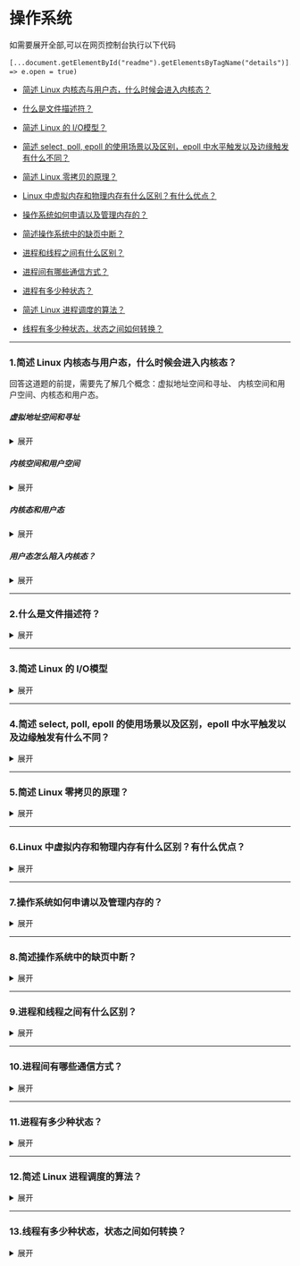 # 操作系统

   如需要展开全部,可以在网页控制台执行以下代码
   ```
   [...document.getElementById("readme").getElementsByTagName("details")].forEach(e => e.open = true)
   ```

* [简述 Linux 内核态与用户态，什么时候会进入内核态？](#1)

* [什么是文件描述符？](#2)

* [简述 Linux 的 I/O模型？](#3)

* [简述 select, poll, epoll 的使用场景以及区别，epoll 中水平触发以及边缘触发有什么不同？](#4)

* [简述 Linux 零拷贝的原理？](#5)


* [Linux 中虚拟内存和物理内存有什么区别？有什么优点？](#6)

* [操作系统如何申请以及管理内存的？](#7)

* [简述操作系统中的缺页中断？](#8)


* [进程和线程之间有什么区别？](#9)

* [进程间有哪些通信方式？](#10)

* [进程有多少种状态？](#11)

* [简述 Linux 进程调度的算法？](#12)

* [线程有多少种状态，状态之间如何转换？](#13)

------

### <span id="1">1.简述 Linux 内核态与用户态，什么时候会进入内核态？</span>
回答这道题的前提，需要先了解几个概念：虚拟地址空间和寻址、 内核空间和用户空间、内核态和用户态。
##### 虚拟地址空间和寻址
<details>
<summary>展开</summary>
以32位操作系统为例，它的寻址空间就是4G(2^32)。

寻址是指操作系统能找到的地址范围，32位的操作系统能找到的最大地址空间就是4G。
操作系统会给每个进程分配4G的虚拟内存空间，这个虚拟内存空间和真实内存空间之间有映射关系。
</details>

##### 内核空间和用户空间
<details>
<summary>展开</summary>
现代操作系统都会有内核，内核可以访问受保护的内存空间和访问底层硬件的权限，所以为了保证内核空间的安全。就需要区分内核空间和用户空间。
所以以4G的地址空间为例，内核空间拥有最上面的 1G 空间，用户空间拥有其余的3G空间。最高 1G 的内核空间是被所有进程共享的。

![](https://github.com/binbinshan/Review-Up/blob/master/images/网络协议/16239276614333.jpg)

也就是每个进程的 4G 地址空间中，最高 1G 都是一样的，即内核空间。只有剩余的 3G 才归进程自己使用。 
</details>

##### 内核态和用户态
<details>
<summary>展开</summary>
在理解了内核空间和用户空间之后，内核态和用户态就非常简单了。当进程运行在内核空间时就处于内核态，而进程运行在用户空间时则处于用户态。

* 在内核态中，进程运行在内核空间中，此时CPU可以执行任何指令，运行代码也不受限制，可以访问任意内存空间。
* 在用户态中，进程运行在用户空间中，此时要受制CPU的各种限制，也只能访问用户态下可访问的虚拟空间地址。
</details>

##### 用户态怎么陷入内核态？
<details>
<summary>展开</summary>
主要是三个方面，会使用户态陷入内核态：

1. 系统调用：用户态进程通过系统调用申请使用操作系统提供的服务来完成任务，比如说读取磁盘上的一个文件，就会将用户态进程转为内核态。

2. 异常：当进程在用户态的执行过程中出现异常，此时就会由当前进程切换到内核中处理异常的服务中，也会将用户态进程转为内核态。
3. 外围设备中断：当外围设备完成用户请求的操作后，会向CPU发出相应的中断信号，比如说读取磁盘文件完成，系统会切换到中断处理后的后续操作，这个时候如果执行指令的进程处于用户态时，也会先切入到内核态。
</details>


------

### <span id="2">2.什么是文件描述符？</span>
<details>
<summary>展开</summary>

文件描述符是一个非负整数，从0开始。进程使用文件描述符来标识一个打开的文件。

系统为每个进程维护了一个文件描述符表，表示该进程打开文件的记录表，而**文件描述符**实际上就是这张表的索引。当进程打开（open）或者新建（create）文件时，内核会在该进程的文件列表中新增一个表项，同时返回一个文件描述符 —— 也就是新增表项的下标。

一般来说，每个进程最多可以打开 64 个文件，fd ∈ 0~63。在不同系统上，最多允许打开的文件个数不同，Linux 2.4.22 强制规定最多不能超过 1,048,576。

每个进程默认都有 3 个文件描述符：0 (stdin)、1 (stdout)、2 (stderr)。分别代表：标准输入流、标准输出流、标准错误流。

##### socket和fd

socket 是 Unix 中的术语。socket 可以用于同一台主机的不同进程间的通信，也可以用于不同主机间的通信。一个 socket 包含地址、类型和通信协议等信息，通过 socket() 函数创建。

比如可以将 socket 和 fd 视为同义词，当我们获取了一个socket,返回的就是这个 socket 对应的文件描述符 fd。操作系统将 socket 映射到进程的一个文件描述符上，进程就可以通过读写这个文件描述符来和远程主机通信。

socket 是进程间通信规则的高层抽象，而 fd 提供的是底层的具体实现。socket 与 fd 是一一对应的。通过 socket 通信，实际上就是通过文件描述符 fd 读写文件。这也符合 Unix“一切皆文件”的哲学。

</details>


------

### <span id="3">3.简述 Linux 的 I/O模型</span>
<details>
<summary>展开</summary>

网络IO的本质是socket的读取，socket在linux系统被抽象为流，IO可以理解为对流的操作。

对于一次IO的read来说分为两步：
1. 等待数据准备
2. 将数据从内核拷贝到进程

对于socket流而言：
1. 通常涉及等待网络上的数据分组到达，然后被复制到内核的某个缓冲区。
2. 把数据从内核缓冲区复制到应用进程缓冲区。

----
网络IO模型有以下几种：阻塞IO、非阻塞IO、多路复用IO、信号驱动IO、异步IO

* 阻塞IO：socket默认IO模型，进程从用户调用到系统调用，再到读取数据，所有中间过程中进程都是阻塞的，直到数据读取完毕。

![](https://github.com/binbinshan/Review-Up/blob/master/images/操作系统/16240019257667.jpg)
优点：能够无延迟的返回数据，即处理完即可返回。
缺点：进程会阻塞，导致性能变低。


* 非阻塞IO：应用进程执行系统调用之后，内核会返回一个错误码。应用进程不阻塞可以继续执行，但是需要不断的执行系统调用来获知是否完成，这种方式称为轮询(polling)。轮询检查内核数据，直到数据准备好，再拷贝数据到进程，进行数据处理。

![](https://github.com/binbinshan/Review-Up/blob/master/images/操作系统/16240025876184.jpg)
优点：进程在等待的时候，可以进行其他任务。
缺点：因为轮询的原因，任务的响应延迟会增大。

* 多路复用IO：使用 select、poll、epoll函数 让多个进程阻塞在这里，当任意一个数据准备好之后，返回进行可读，然后进程再进行系统调用，将数据由内核拷贝到用户进程。

多路复用IO相对于非阻塞IO：前者可以等待多个socket，能实现同时对多个IO端口进行监听。后者只能对一个进程进行轮询。

![](https://github.com/binbinshan/Review-Up/blob/master/images/操作系统/16240046660747.jpg)
优点：系统开销小，系统不需要创建新的额外进程或者线程
缺点：
前三种IO模型，从整个IO过程来看，他们都是顺序执行的，因此可以归为同步模型。都是进程主动等待且向内核检查状态。
高并发的程序一般使用 同步非阻塞 方式而非 多线程 + 同步阻塞方式

* 信号驱动IO：首先允许Socket进行信号驱动IO,并安装一个信号处理函数，进程继续运行并不阻塞。当数据准备好时，进程会收到一个SIGIO信号，可以在信号处理函数中调用I/O操作函数处理数据。

![](https://github.com/binbinshan/Review-Up/blob/master/images/操作系统/16240063938595.jpg)

* 异步非阻塞IO：用户进程进行系统调用之后，无论内核数据是否准备好，都会直接返回给用户进程，然后用户态进程可以去做别的事情。等到socket数据准备好了，内核直接复制数据给进程，然后从内核向进程发送通知。IO两个阶段，进程都是非阻塞的。

![](https://github.com/binbinshan/Review-Up/blob/master/images/操作系统/16240064759583.jpg)


五种IO比较：

![](https://github.com/binbinshan/Review-Up/blob/master/images/操作系统/16240065655489.jpg)

非阻塞IO和异步IO的区别：
非阻塞IO是同步的，而异步IO是异步的，这是因为非阻塞IO要不断的去轮询检查是否数据读取完成，而异步IO会在数据读完之后直接从内核拷贝到用户空间。

</details>


------

### <span id="4">4.简述 select, poll, epoll 的使用场景以及区别，epoll 中水平触发以及边缘触发有什么不同？</span>
<details>
<summary>展开</summary>
select、poll、epoll都是I/O多路复用的机制。I/O多路复用就是通过一种机制，一个进程可以监视多个文件描述符，一旦某个描述符就绪（读就绪或写就绪），能够通知程序进行相应的读写操作 。

### select 
使用fd_set(文件描述符集合)，将感兴趣的文件描述符传给select，select会将就绪的文件描述符返回。通知进行读写。

缺点：
1. 用户态和内核态的频繁切换：当需要select监听一个文件描述符时，就会把fd_set从用户态拷贝到内核态。
2. 内核需要遍历传进来的每一个文件描述符，不管是否就绪。
3. 监听的文件描述符数量受限制，最多1024个，不同操作系统可能不同。

### poll
poll 和 select 几乎没有区别。poll 采用链表的方式存储文件描述符，没有最大存储数量的限制。

缺点和select基本一样，除了文件描述符数量不受限制。

### epoll

epoll 是对 select 和 poll 的改进，避免了“性能开销大”和“文件描述符数量少”两个缺点。

* 如何解决性能开销大？
    1. 为每个文件描述符指定了回调函数，并在就绪时将其加入到就绪列表。通过判断就绪列表是否有值，这样时间复杂度就变成了O(1)，select和poll的需要遍历所有的文件描述符集合，时间复杂度是O(n)

    2. 每次调用 select 时都需要向内核拷贝所有要监听的描述符集合，而 epoll 对于每个描述符，只需要在传递一次，之后不需要再次传递。这也大大提高了效率。

* 如何解决文件描述符少？
epoll解决文件描述符数量少的问题，是采用红黑树来存储文件描述符集合。


### 使用场景：
* select ： 更加适用于实时要求更高的场景，因为超时时间可以到纳秒，epoll和poll是到毫秒。
 
* poll ：没有最大描述符数量的限制，如果对实时性要求不高，应该使用 poll 而不是 select，并且如果同时监控小于 1000 个描述符，就没有必要使用 epoll。
 
* epoll 如果只需要运行在 Linux 平台上，并且有非常大量的描述符需要同时轮询，而且这些连接最好是长连接。

### 水平触发和边缘触发
select，poll 只支持水平触发，epoll 支持水平触发和边缘触发。

水平触发（LT，Level Trigger）：当文件描述符就绪时，会触发通知，如果用户程序没有一次性把数据读/写完，下次还会发出可读/可写信号进行通知。是默认的一种模式，并且同时支持 Blocking 和 No-Blocking。

边缘触发（ET，Edge Trigger）：仅当描述符从未就绪变为就绪时，通知一次，之后不会再通知。只支持 No-Blocking，以避免由于一个文件句柄的阻塞读/阻塞写操作把处理多个文件描述符的任务饿死。


</details>


------

### <span id="5">5.简述 Linux 零拷贝的原理？</span>
<details>
<summary>展开</summary>

# 简述 Linux 零拷贝的原理

零拷贝技术是指在执行时，避免从一个内存区域复制到另一个内存区域，减少上下文切换和复制的时间。
零拷贝技术带来的改变：
1. 可有效减少从内核态和用户态的上下文切换带来的cpu开销。
2. 减少内核缓冲区和用户进程缓冲区之间反复的 I/O 拷贝操作。

在linux中零拷贝的实现主要有三种方式：
1. 用户态直接IO
    应用系统直接访问存储介质，直接将硬件上的数据拷贝到用户空间，避免了内核空间到用户空间的复制，但是还是存在内核空间和用户空间的上下文切换。
    
1. 减少拷贝次数
    在数据传输过程中，避免数据在用户空间缓冲区和系统内核空间缓冲区之间的CPU拷贝，以及数据在系统内核空间内的CPU拷贝，这也是当前主流零拷贝技术的实现思路。

3. 写时复制技术
    写时复制指的是当多个进程共享同一块数据时，如果其中一个进程需要对这份数据进行修改，那么将其拷贝到自己的进程地址空间中，如果只是数据读取操作则不需要进行拷贝操作。


这里主要举一个减少拷贝次数的实现，因为减少拷贝次数是现在的主流实现，通过 mmap + write 实现的零拷贝技术。
### mmap
在传统IO方式，底层实际上通过调用read()和write()来实现，通过read()把数据从硬盘读取到内核缓冲区，再复制到用户缓冲区；然后再通过write()写入到socket缓冲区，最后写入网卡设备。整个过程发生了4次用户态和内核态的上下文切换和4次拷贝。

![](https://github.com/binbinshan/Review-Up/blob/master/images/操作系统/2021-06-18_20-04-17.png)


mmap 是 Linux 提供的一种内存映射文件方法，即将将读缓冲区的地址和用户缓冲区的地址进行映射。
简单来说就是使用mmap替换了传统IO中的read+write中的read操作，减少了一次CPU的拷贝。整个过程发生了4次用户态和内核态的上下文切换和3次拷贝。

![](https://github.com/binbinshan/Review-Up/blob/master/images/操作系统/2021-06-18_20-07-32.png)
mmap的方式节省了一次CPU拷贝，同时由于用户进程中的内存是虚拟的，只是映射到内核的读缓冲区，所以可以节省一半的内存空间，比较适合大文件的传输。

### Java NIO 零拷贝
在 Java NIO 中的通道（Channel）就相当于操作系统的内核空间（kernel space）的缓冲区，而缓冲区（Buffer）对应的相当于操作系统的用户空间（user space）中的用户缓冲区（user buffer）。 
* 通道（Channel）是全双工的（双向传输），它既可能是读缓冲区（read buffer），也可能是网络缓冲区（socket buffer）。 
* 缓冲区（Buffer）分为堆内存（HeapBuffer）和堆外内存（DirectBuffer），这是通过 malloc() 分配出来的用户态内存。


在Java NIO中通过FileChannel来提供零拷贝的支持，分别是
1. FileChannel.map: 将文件的一部分映射到内存
2. FileChannel.transferTo: 将本Channel的文件字节转移到指定的可写Channel


另外在Netty和RocketMQ中都大量使用了零拷贝技术。


</details>



------

### <span id="6">6.Linux 中虚拟内存和物理内存有什么区别？有什么优点？</span>
<details>
<summary>展开</summary>

### 什么是物理内存？
物理内存也就是内存条，在早期，进程直接通过物理地址操作物理内存，这样也会带来问题：
1. 程序操作相同地址空间会造成互相影响甚至崩溃，而且安全性也得不到保证；
2. 程序运行时，都需要分配空闲区域，而空闲位置不确定，会带来一些重定位问题；

### 什么是虚拟内存？
为了解决物理内存带来的问题，虚拟内存是操作系统物理内存和进程之间的中间层，它为进程隐藏了物理内存这一概念。提供了更简单了访问和操作。
所以虚拟内存的优点就很明显了：
1. 虚拟内存可以为进程提供独立的内存空间
2. 虚拟内存可以控制进程对物理内存的访问

### 物理内存和虚拟内存映射
操作系统是以页的单位来管理内存的，当cpu通过虚拟内存地址寻址时，会通过内存管理单元（MMU）硬件把虚拟内存地址映射为物理内存地址，另外操作系统也会把虚拟地址和物理地址的映射关系维护在页表之中。

![](https://github.com/binbinshan/Review-Up/blob/master/images/操作系统/16241149210542.jpg)

![](https://github.com/binbinshan/Review-Up/blob/master/images/操作系统/16241148587012.jpg)

</details>


------

### <span id="7">7.操作系统如何申请以及管理内存的？</span>
<details>
<summary>展开</summary>

虚拟内存可以为正在运行的进程提供独立的内存空间，制造一种每个进程的内存都是独立的假象。在32位的操作系统中，每个进程会拥有4G的内存空间，其中1G是内核共享空间，其余3G是用户空间使用，
在64位操作系统中，每个进程会拥有256TiB内存空间，内核空间和用户空间分别占 128 TiB。

### 映射
虚拟内存作为操作系统中的逻辑结构，最终进程还是要访问物理内存地址或者磁盘。
所以就需要一个内存管理单元（MMU）硬件把虚拟内存地址映射为物理内存地址。还有一个就是每一个进程的页表中都存储了从虚拟内存到物理内存页的映射关系。

### 页
这个存储了虚拟内存到物理内内存页映射关系的页实际上是个多层页。
正是因为有多层的页表结构可以用来转换虚拟地址，所以多个进程可以通过虚拟内存共享物理内存。这样是为什么，Linux fork创建子进程时，实际上只复制了父进程的页表。

</details>


------

### <span id="8">8.简述操作系统中的缺页中断？</span>
<details>
<summary>展开</summary>

操作系统采用的是虚拟内存地址映射物理内存地址的方式。

我们可以把虚拟内存看做磁盘的一部分，当进程频繁访问虚拟内存中的一片数据时，那么这部分数据就会被以**页**为单位的形式被缓存到**物理内存**中以加速**CPU访问速度**。

![](https://github.com/binbinshan/Review-Up/blob/master/images/操作系统/16241159458767.jpg)

所以虚拟内存中的虚拟页（Virtual Page，VP）可能处于以下的三种状态
* 未分配（Unallocated）：未分配的内存页是没有被进程申请使用的，也就是空闲的虚拟内存，不占用虚拟内存磁盘的任何空间
* 未缓存（Uncached）：仅加载到磁盘中的内存页
* 已缓存（Cached）：已经加载到主存中的内存页

如上图所示，图中绿色的虚拟内存页由主存中的物理内存页（Physical Page，PP）支撑，所以它是已经缓存过的，而黄色的虚拟内存页仅在磁盘中，所以没有被物理内存缓存。


### 操作系统中的缺页中断
当用户程序访问未被缓存的虚拟页时，也就是仅加载到磁盘中的内存页，硬件就会触发缺页中断（Page Fault，PF）。

![](https://github.com/binbinshan/Review-Up/blob/master/images/操作系统/16241162228820.jpg)

1. 在部分情况下，被访问的页面已经加载到了物理内存中，但是用户进程的页表（Page Table）并不存在该对应关系，这时我们只需要在页表中建立虚拟内存到物理内存的关系；
2. 在其他情况下，操作系统需要将磁盘上未被缓存的虚拟页加载到物理内存中。

### 页面替换技术
因为主内存的空间是有限的，当主内存中没有可使用的空间时，操作系统会从选择合适的物理内存页驱逐回磁盘，为新的内存页让出位置，选择待驱逐页的过程在操作系统中叫做页面替换（Page Replacement）。
缺页中断和页面替换技术都是操作系统调页算法（Paging）的一部分，该算法的目的就是充分利用内存资源作为磁盘的缓存以提高程序的运行效率。

</details>


------

### <span id="9">9.进程和线程之间有什么区别？</span>
<details>
<summary>展开</summary>


进程：指在系统中正在运行的一个应用程序；程序一旦运行就是进程； CPU 资源分配的最小单位。
线程：系统分配CPU时间资源的基本单元。程序执行的最小单位。

比如启动一个浏览器，就相当于启动一个进程，打开一个网页就相当于启动一个线程。

### 详解
在linux中，其实**不区分进程和线程**的，进程的创建和线程的创建本质上是⼀样的，最⼤的区别就在于**资源共享**的层级不同。那这句话怎么理解呢？

我们从Linux怎么创建进程和线程开始：
* 在Linux可以使⽤ fork() 或者是 vfork() 创建出新的进程，创建出来的进程⼀般称之为⼦进程。
* linux也给我们提供了创建线程的系统调用，就是clone。

这个三个方法的用处如下：

| 系统调用 | 描述 |
| --- | --- |
| fork | fork创造的子进程是父进程的完整副本，子进程拷贝父进程的数据段，代码段 |
| vfork | vfork创建的子进程与父进程共享数据段，并且保证子进程先运行，在调用exec 或exit 之前与父进程数据是共享的,在它调用exec 或exit 之后父进程才可能被调度运行|
| clone | linux给我们提供了创建线程的系统调用 |

fork、vfork、clone都是基于do_fork() 实现。

这里有个知识点，就是上面三个方法，其实都是主进程复制出的子线程，所以⽗进程和⼦进程拥有相同的程序⽂本段，但是却各⾃拥有不同的栈段、数据段以及堆段。尽管系统采⽤了 copy-on-write，即**写时复制**的⽅式来延迟内存内容的复制，但仍然有复制开销。

好了继续我们讨论的为什么说clone能够创建线程，这是因为clone方法参数列表中有一个标志位的参数**flags**，这个**flags可以指定父子进程共享的资源**..具体不展开。

简单的来说就是通过clone方法的flags参数，NPTL线程使用了clone()函数flags的所有七个参数来创建线程。

### 总结
进程和线程没有本质上的区别，只是对一些资源共享程度不同而已。
进程和线程的区别：
1. 进程是资源分配的最⼩单位，⽽线程则是系统调度的最⼩单位。
2. 进程是正在执行的程序，而线程是进程的一部分。
3. 进程是重量级的，线程是轻量级的。
4. 进程上下文切换时间长，线程上下文切换时间短。
5. 进程大多是隔离的，而线程共享内存。


</details>


------

### <span id="10">10.进程间有哪些通信方式？</span>
<details>
<summary>展开</summary>

进程间通信 (IPC)用于在一个或多个进程或程序中的多个线程之间交换数据。由于每个单个用户请求都可能导致操作系统中运行多个进程，因此这些进程可能需要相互通信。

IPC是一组编程接口，每种 IPC 协议方法都有其自身的优点和局限性

1. 管道：广泛用于两个相关进程之间的通信。这是一种半双工方法，因此第一个进程与第二个进程通信。然而，为了实现全双工，需要另一个管道。

2. 消息传递：它是一个进程进行通信和同步的机制。使用消息传递。
3. 消息队列：消息队列是存储在内核中的消息链表。它由消息队列标识符标识。此方法提供具有全双工容量的单个或多个进程之间的通信。
4. 共享内存：共享内存是在所有进程之间使用共享内存建立的两个或多个进程之间共享的内存。
...

</details>


------

### <span id="11">11.进程有多少种状态？</span>
<details>
<summary>展开</summary>

* 进程状态：

    | 状态 | 说明 |
    | :---: | --- |
    | R | running or runnable (on run queue)<br>正在执行或者可执行，此时进程位于执行队列中。|
    | D | uninterruptible sleep (usually I/O)<br>不可中断阻塞，通常为 IO 阻塞。 |
    | S | interruptible sleep (waiting for an event to complete) <br> 可中断阻塞，此时进程正在等待某个事件完成。|
    | Z | zombie (terminated but not reaped by its parent)<br>僵死，进程已经终止但是尚未被其父进程获取信息。|
    | T | stopped (either by a job control signal or because it is being traced) <br> 结束，进程既可以被作业控制信号结束，也可能是正在被追踪。|
    <br>


* 操作系统中的线程，只有ready、running、waiting三种状态
    * ready:表示线程已经被创建，正在等待系统调度分配CPU使用权
    * running:表示线程获得了CPU使用权，正在进行运算
    * waiting:表示线程等待，让出CPU资源给其他线程使用

* Java线程状态存在6种，NEW、RUNNABLE、BLOCKED、WAITING、TIMED_WAITING、TERMINATED
    * NEW、TERMINATED 这两种状态实际上并不属于系统线程的运行状态，是Java线程独有的状态。
    * RUNNABLE 对应操作系统线程中的 ready、running
    * BLOCKED、WAITING、TIMED_WAITING 对应操作系统中 waiting

| 线程状态 | 说明 | 进入状态方式 | 退出方式 |
| --- | --- | --- | --- |
| new | 线程创建，还未启动 |  |  |
| runnable | 可能正在运行，也可能正在等待 CPU 时间片 | Thread.start() |  |
| Blocking | 等待获取一个互斥锁，如果其线程释放了锁就会结束此状态 | synchronized\Lock |  |
| Waiting | 等待其它线程显式地唤醒，否则不会被分配 CPU 时间片 | Object.wait() Thread.join() LockSupport.park() | Object.notify() / Object.notifyAll() 或者 被调用的线程执行完毕|
| Timed Waiting | 无需等待其它线程显式地唤醒，在一定时间之后会被系统自动唤醒 | Thread.sleep() Object.wait() Thread.join() LockSupport.parkNanos() LockSupport.parkUntil()| 时间结束 / Object.notify() / Object.notifyAll() / 被调用的线程执行完毕|
| Terminated | 可以是线程结束任务之后自己结束，或者产生了异常而结束 |  |  |

</details>


------

### <span id="12">12.简述 Linux 进程调度的算法？</span>
<details>
<summary>展开</summary>

调度是指系统为分配处理器使用权的过程，主要调度方式分两种，分别是：
* 协同式调度 ：进程/线程执行时间由进程/线程本身来控制，进程/线程把自己的工作执行完之后，要主动通知系统切换到另外一个进程/线程上。最大好处是实现简单，且切换操作对进程/线程自己是可知的，没有同步问题，坏处是进程/线程执行时间不可控制，如果一个进程/线程有问题，可能一直阻塞在那里。

* 抢占式调度：每个进程/线程将由系统来分配执行时间，进程/线程的切换不由进程/线程本身来决定（Java中，Thread.yield()可以让出执行时间，但无法获取执行时间）。进程/线程执行时间系统可控，也不会有一个进程/线程导致整个进程阻塞。


在Linux中默认使⽤的调度器是CFS 即 Completely Fair Scheduler，完全公平调度器。
当然Linux也实现了实时调度。
</details>

------

### <span id="13">13.线程有多少种状态，状态之间如何转换？</span>
<details>
<summary>展开</summary>


| 线程状态 | 说明 | 进入状态方式 | 退出方式 |
| --- | --- | --- | --- |
| new | 线程创建，还未启动 |  |  |
| runnable | 可能正在运行，也可能正在等待 CPU 时间片 | Thread.start() |  |
| Blocking | 等待获取一个互斥锁，如果其线程释放了锁就会结束此状态 | synchronized\Lock |  |
| Waiting | 等待其它线程显式地唤醒，否则不会被分配 CPU 时间片 | Object.wait() Thread.join() LockSupport.park() | Object.notify() / Object.notifyAll() 或者 被调用的线程执行完毕|
| Timed Waiting | 无需等待其它线程显式地唤醒，在一定时间之后会被系统自动唤醒 | Thread.sleep() Object.wait() Thread.join() LockSupport.parkNanos() LockSupport.parkUntil()| 时间结束 / Object.notify() / Object.notifyAll() / 被调用的线程执行完毕|
| Terminated | 可以是线程结束任务之后自己结束，或者产生了异常而结束 |  |  |


</details>
